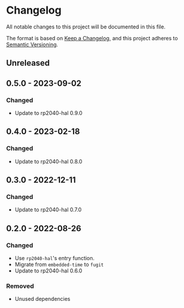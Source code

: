 # Changelog

All notable changes to this project will be documented in this file.

The format is based on [Keep a Changelog](https://keepachangelog.com/en/1.0.0/),
and this project adheres to [Semantic Versioning](https://semver.org/spec/v2.0.0.html).

## Unreleased

## 0.5.0 - 2023-09-02

### Changed

- Update to rp2040-hal 0.9.0

## 0.4.0 - 2023-02-18

### Changed

- Update to rp2040-hal 0.8.0

## 0.3.0 - 2022-12-11

### Changed

- Update to rp2040-hal 0.7.0

## 0.2.0 - 2022-08-26

### Changed

- Use `rp2040-hal`'s entry function.
- Migrate from `embedded-time` to `fugit`
- Update to rp2040-hal 0.6.0

### Removed

- Unused dependencies

